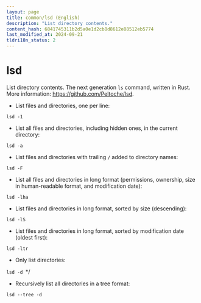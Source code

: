 ```yaml
---
layout: page
title: common/lsd (English)
description: "List directory contents."
content_hash: 6841745311b2d5a0e1d2cb8d8612e88512eb5774
last_modified_at: 2024-09-21
tldri18n_status: 2
---
```

# lsd

List directory contents.
The next generation `ls` command, written in Rust.
More information: <https://github.com/Peltoche/lsd>.

- List files and directories, one per line:

`lsd -1`

- List all files and directories, including hidden ones, in the current directory:

`lsd -a`

- List files and directories with trailing `/` added to directory names:

`lsd -F`

- List all files and directories in long format (permissions, ownership, size in human-readable format, and modification date):

`lsd -lha`

- List files and directories in long format, sorted by size (descending):

`lsd -lS`

- List files and directories in long format, sorted by modification date (oldest first):

`lsd -ltr`

- Only list directories:

`lsd -d `<span class="tldr-var badge badge-pill bg-dark-lm bg-white-dm text-white-lm text-dark-dm font-weight-bold">*/</span>

- Recursively list all directories in a tree format:

`lsd --tree -d`
